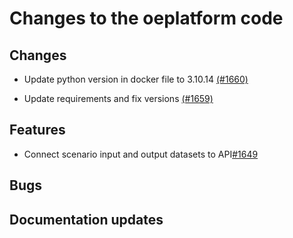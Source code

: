 # Changes to the oeplatform code

## Changes

- Update python version in docker file to 3.10.14 [(#1660)](https://github.com/OpenEnergyPlatform/oeplatform/pull/1660)

- Update requirements and fix versions [(#1659)](https://github.com/OpenEnergyPlatform/oeplatform/pull/1659)

## Features

- Connect scenario input and output datasets to API[#1649](https://github.com/OpenEnergyPlatform/oeplatform/pull/1649)

## Bugs

## Documentation updates
